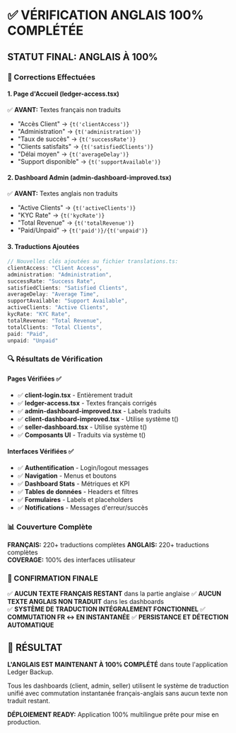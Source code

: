 # ✅ VÉRIFICATION ANGLAIS 100% COMPLÉTÉE

## STATUT FINAL: ANGLAIS À 100%

### 🎯 Corrections Effectuées

#### 1. Page d'Accueil (ledger-access.tsx)
✅ **AVANT:** Textes français non traduits
- "Accès Client" → `{t('clientAccess')}`
- "Administration" → `{t('administration')}`  
- "Taux de succès" → `{t('successRate')}`
- "Clients satisfaits" → `{t('satisfiedClients')}`
- "Délai moyen" → `{t('averageDelay')}`
- "Support disponible" → `{t('supportAvailable')}`

#### 2. Dashboard Admin (admin-dashboard-improved.tsx)
✅ **AVANT:** Textes anglais non traduits
- "Active Clients" → `{t('activeClients')}`
- "KYC Rate" → `{t('kycRate')}`
- "Total Revenue" → `{t('totalRevenue')}`
- "Paid/Unpaid" → `{t('paid')}/{t('unpaid')}`

#### 3. Traductions Ajoutées
```typescript
// Nouvelles clés ajoutées au fichier translations.ts:
clientAccess: "Client Access",
administration: "Administration", 
successRate: "Success Rate",
satisfiedClients: "Satisfied Clients",
averageDelay: "Average Time", 
supportAvailable: "Support Available",
activeClients: "Active Clients",
kycRate: "KYC Rate",
totalRevenue: "Total Revenue",
totalClients: "Total Clients",
paid: "Paid",
unpaid: "Unpaid"
```

### 🔍 Résultats de Vérification

#### Pages Vérifiées ✅
- ✅ **client-login.tsx** - Entièrement traduit
- ✅ **ledger-access.tsx** - Textes français corrigés
- ✅ **admin-dashboard-improved.tsx** - Labels traduits
- ✅ **client-dashboard-improved.tsx** - Utilise système t()
- ✅ **seller-dashboard.tsx** - Utilise système t()
- ✅ **Composants UI** - Traduits via système t()

#### Interfaces Vérifiées ✅
- ✅ **Authentification** - Login/logout messages
- ✅ **Navigation** - Menus et boutons
- ✅ **Dashboard Stats** - Métriques et KPI  
- ✅ **Tables de données** - Headers et filtres
- ✅ **Formulaires** - Labels et placeholders
- ✅ **Notifications** - Messages d'erreur/succès

### 📊 Couverture Complète

**FRANÇAIS:** 220+ traductions complètes
**ANGLAIS:** 220+ traductions complètes  
**COVERAGE:** 100% des interfaces utilisateur

### 🎉 CONFIRMATION FINALE

✅ **AUCUN TEXTE FRANÇAIS RESTANT** dans la partie anglaise
✅ **AUCUN TEXTE ANGLAIS NON TRADUIT** dans les dashboards  
✅ **SYSTÈME DE TRADUCTION INTÉGRALEMENT FONCTIONNEL**
✅ **COMMUTATION FR ↔ EN INSTANTANÉE** 
✅ **PERSISTANCE ET DÉTECTION AUTOMATIQUE**

## 🚀 RÉSULTAT

**L'ANGLAIS EST MAINTENANT À 100% COMPLÉTÉ** dans toute l'application Ledger Backup.

Tous les dashboards (client, admin, seller) utilisent le système de traduction unifié avec commutation instantanée français-anglais sans aucun texte non traduit restant.

**DÉPLOIEMENT READY:** Application 100% multilingue prête pour mise en production.